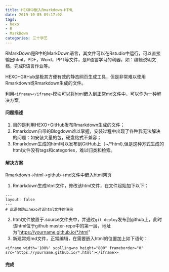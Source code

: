 ```yaml
---
title: HEXO中嵌入Rmarkdown-HTML
date: 2019-10-05 09:17:02
tags: 
- hexo
- R
- MarkDown
categories: 三十学艺
---
```

RMarkDown是R中的MarkDown语言，其文件可以在Rstudio中运行，可以直接输出html，PDF，Word，PPT等文件，是R语言学习的利器，如：编辑说明文档，完成R语言作业等。

HEXO+GItHub是极其方便有效的静态网页生成工具，但是非常难以使用Rmarkdown或Rmarkdown生成的文件。

利用`<iframe></iframe>`模块可以将html嵌入到正常md文件中，可以作为一种解决方案。

#### 问题描述

1. 目的是利用HEXO+GitHub发布Rmarkdown生成的文件；
2. Rmarkdown自带的Blogdown难以掌握，安装过程中出现了各种我无法解决的问题：如安装大量的包，硬盘格式不兼容；
3. Rmarkdown生成的html可以发布到GitHub上（~/\*html),但是这种方式生成的html文件没有tags和categories，难以归类和检索。

#### 解决方案

Rmarkdown->html->github->md文件中嵌入html网页

1. Rmarkdown生成html文件，修改该html文件，在文件起始加下以下：
```
---
layout: false
---
# 此语句防止hexo对该html文件的渲染
```
2. html文件放置于.source文件夹中，并通过`git deploy`发布到github上，此时该html位于github master-repo中的第一层，地址为"https://yourname.github.io/*.html"
3. 新建常规md文件，正常编辑，在需要嵌入html的位置加上如下语句：
```
<iframe width='100%' scolling=no height="800" frameborder="0" src='https://yourname.github.io/*.html'></iframe>>
```

#### 完成